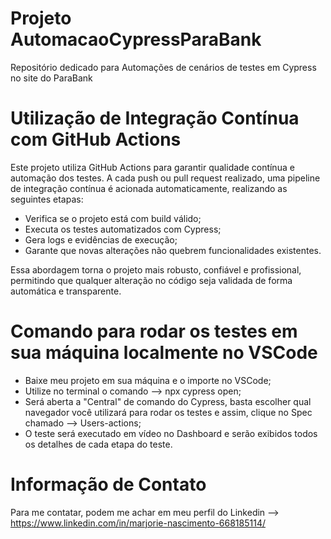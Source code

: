 # Projeto AutomacaoCypressParaBank
Repositório dedicado para Automações de cenários de testes em Cypress no site do ParaBank

# Utilização de Integração Contínua com GitHub Actions
Este projeto utiliza GitHub Actions para garantir qualidade contínua e automação dos testes.
A cada push ou pull request realizado, uma pipeline de integração contínua é acionada automaticamente, realizando as seguintes etapas:
- Verifica se o projeto está com build válido;
- Executa os testes automatizados com Cypress;
- Gera logs e evidências de execução;
- Garante que novas alterações não quebrem funcionalidades existentes.
  
Essa abordagem torna o projeto mais robusto, confiável e profissional, permitindo que qualquer alteração no código seja validada de forma automática e transparente.

# Comando para rodar os testes em sua máquina localmente no VSCode
- Baixe meu projeto em sua máquina e o importe no VSCode;
- Utilize no terminal o comando --> npx cypress open;
- Será aberta a "Central" de comando do Cypress, basta escolher qual navegador você utilizará para rodar os testes e assim, clique no Spec chamado --> Users-actions;
- O teste será executado em vídeo no Dashboard e serão exibidos todos os detalhes de cada etapa do teste.

# Informação de Contato
Para me contatar, podem me achar em meu perfil do Linkedin --> https://www.linkedin.com/in/marjorie-nascimento-668185114/
